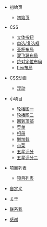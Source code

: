- 初始页
	* [初始页](/)
- CSS 
	* [立体按钮](documents/CSS/solid-button)
	* [单选/复选框](documents/CSS/checkbox)
	* [圣杯布局](documents/CSS/holy-grail-layout)
	* [双飞翼布局](documents/CSS/double-wing-layout)
	* [绝对定位布局](documents/CSS/absolute-layout)
	* [flex布局](documents/CSS/flex-layout)
- CSS动画
    * [浮动](documents/CSS-animation/fudong)
- 小项目
    * [轮播图一](documents/demo/carousel)
    * [轮播图二](documents/demo/seamless-carousel)
    * [回到顶部](documents/demo/toTop)
    * [菜单](documents/demo/nav)
    * [相册](documents/demo/gallery)
    * [懒加载](documents/demo/lazyload)
    * [点菜](documents/demo/menu)
    * [五星评分](documents/demo/star)
    * [五星评分二](documents/demo/star2)
- 项目列表
	* [项目列表](gallery/)
		
- [自定义](custom/)
- [关于](about/)	
- [联系我](contact/)  
- [感谢](Thanks/)
